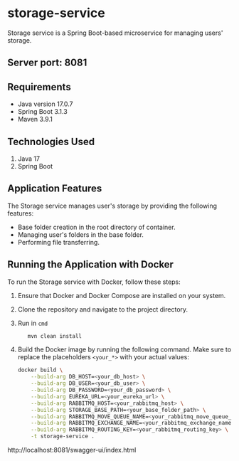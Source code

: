 # storage-service

Storage service is a Spring Boot-based microservice for managing users' storage.

## Server port: 8081

## Requirements

- Java version 17.0.7
- Spring Boot 3.1.3
- Maven 3.9.1

## Technologies Used

1. Java 17
2. Spring Boot

## Application Features

The Storage service manages user's storage by providing the following features:

- Base folder creation in the root directory of container.
- Managing user's folders in the base folder.
- Performing file transferring.
## Running the Application with Docker

To run the Storage service with Docker, follow these steps:

1. Ensure that Docker and Docker Compose are installed on your system.
2. Clone the repository and navigate to the project directory.
3. Run in `cmd`
   ```sh
      mvn clean install
   ```
4. Build the Docker image by running the following command. Make sure to replace the placeholders `<your_*>` with your
   actual values:

   ```sh
   docker build \
       --build-arg DB_HOST=<your_db_host> \
       --build-arg DB_USER=<your_db_user> \
       --build-arg DB_PASSWORD=<your_db_password> \
       --build-arg EUREKA_URL=<your_eureka_url> \
       --build-arg RABBITMQ_HOST=<your_rabbitmq_host> \
       --build-arg STORAGE_BASE_PATH=<your_base_folder_path> \
       --build-arg RABBITMQ_MOVE_QUEUE_NAME=<your_rabbitmq_move_queue_name> \
       --build-arg RABBITMQ_EXCHANGE_NAME=<your_rabbitmq_exchange_name> \
       --build-arg RABBITMQ_ROUTING_KEY=<your_rabbitmq_routing_key> \
       -t storage-service .
    ```
http://localhost:8081/swagger-ui/index.html